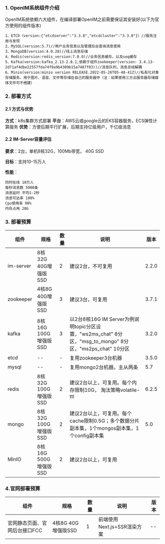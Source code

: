 ### 1. OpenIM系统组件介绍
OpenIM系统依赖六大组件，在编译部署OpenIM之前需要保证其安装好(以下为官方使用的组件版本)
```
1、ETCD（version:{"etcdserver":"3.3.8","etcdcluster":"3.3.0"}）//服务注册与发现
2、MySQL(version:5.7)//用户业务信息以及管理后台查询消息使用
3、MongoDB(version:4.0.28)//线上消息存储
4、Redis(version:redis_version:7.0.0)//业务信息缓存，以及seq缓存
5、Kafka(version:kafka_2.13-2.8.1,依赖于组件zookeeper(version: 3.4.13-2d71af4dbe22557fda74f9a9b4309b15a7487f03))//消息队列，消息总线解耦
6、Minio(version:minio version RELEASE.2022-05-26T05-48-41Z)//私有化对象存储服务，用于图片、语音、文件等存储在自己的服务器中（注：如果使用三方云服务器存储媒体文件可不搭建）
```

### 2. 部署方式
#### 2.1 方式与优势
**方式**：k8s集群方式部署
**平台**：AWS云或google云的EKS容器服务，ECS弹性计算服务
**优势**：方便后期平行扩展，后期支持亿级用户，千亿级消息

#### 2.2 IM-Server容量评估
**要求**：2台，单机8核32G，100Mb带宽， 40G SSD

**目标**：支持10-15万人

**性能**：
```
同时在线 10万人  
每秒消息数 5000条  
消息延时 平均1-2秒  
消息可达率 100%  
Cpu使用率 90%  
内存占用 28G
```


### 3. 部署预算

| **组件**   | **规格**  | **数量**  | **说明**     | **版本**     |
| -----| ----- |--------|------ | ------ |
| im-server |  8核32G 40G增强版SSD |2|建议2台，不可复用 |2.2.0|
|zookeeper|  4核8G 40G增强版SSD |  3 | 建议3台，可复用 |3.7.1|
| kafka|  8核16G 100G增强版SSD | 3| 以2台8核16G IM Server为例说明topic分区设置，"ws2ms_chat" 8分区，"msg_to_mongo" 8分区，"ms2ps_chat" 10分区| 3.2.0| 
|etcd|  -- | -| 复用zookeeper3台机器 |3.5.0|
|mysql|  -- | -| 复用mongo2台机器。主从两条 |5.7|
| redis |  8核32G 100G增强版SSD | 2| 建议2台以上，可复用。每个内存限制10G， 淘汰策略volatile-ttl |6.2.5 |
|mongo|   8核32G 100G增强版SSD| 2|建议2台以上，可复用。每个cache限制0.5G；多个数据分片副本集，1个mongos副本集，1个config副本集 |5.0|
|MinIO|  8核16G 500G增强版SSD | 2|建议2台以上，可复用|

### 4.官网部署预算

| **组件**   | **规格**  | **数量**  | **说明**     | **版本**     |
| -----| ----- |--------|------ | ------ |
|官网静态页面、官网后台接口FCC|  4核8G 40G增强版SSD |  1 | 前端使用Next.js+SSR渲染方案 |--|